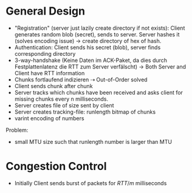 # General Design

* "Registration" (server just lazily create directory if not exists): Client generates random blob (secret), sends to server. Server hashes it (solves encoding issue) → create directory of hex of hash.
* Authentication: Client sends his secret (blob), server finds corresponding directory
* 3-way-handshake (Keine Daten im ACK-Paket, da dies durch Festplattenlatenz die RTT zum Server verfälscht) → Both Server and Client have RTT information
* Chunks fortlaufend indizieren ⇢ Out-of-Order solved
* Client sends chunk after chunk
* Server tracks which chunks have been received and asks client for missing chunks every n milliseconds.
* Server creates file of size sent by client
* Server creates tracking-file: runlength bitmap of chunks
* varint encoding of numbers

Problem:

* small MTU size such that runlength number is larger than MTU

# Congestion Control

* Initially Client sends burst of packets for $RTT / m$ milliseconds


